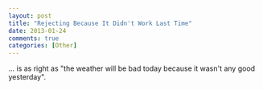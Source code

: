 ```yaml
---
layout: post
title: "Rejecting Because It Didn't Work Last Time"
date: 2013-01-24
comments: true
categories: [Other]
---
```


... is as right as "the weather will be bad today because it wasn't any good yesterday".